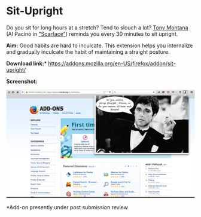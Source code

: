 # Sit-Upright

Do you sit for long hours at a stretch? Tend to slouch a lot? [Tony Montana](http://en.wikipedia.org/wiki/Tony_Montana) (Al Pacino in ["Scarface"](http://en.wikipedia.org/wiki/Scarface_%281983_film%29)) reminds you every 30 minutes to sit upright.

**Aim:** Good habits are hard to inculcate. This extension helps you internalize and gradually inculcate the habit of maintaining a straight posture.

**Download link:*** https://addons.mozilla.org/en-US/firefox/addon/sit-upright/

**Screenshot:**

![alt text](https://github.com/rohitsm/Sit-Upright/blob/master/situp/data/Screenshot.png "Sit-Upright")

*Add-on presently under post submission review	